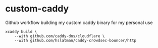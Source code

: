 # custom-caddy

Github workflow building my custom caddy binary for my personal use

```
xcaddy build \
    --with github.com/caddy-dns/cloudflare \
    --with github.com/hslatman/caddy-crowdsec-bouncer/http
```